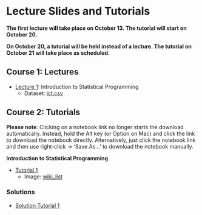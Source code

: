 # Lecture Slides and Tutorials

**The first lecture will take place on October 13. The tutorial will start on October 20.**

**On October 20, a tutorial will be held instead of a lecture. The tutorial on October 21 will take place as scheduled.**

## Course 1: Lectures

* [Lecture 1](./lecture/l1/Lecture_1.html): Introduction to Statistical Programming
    - Dataset: [ict.csv](./data/ict.csv)


## Course 2: Tutorials

**Please note**: Clicking on a notebook link no longer starts the download automatically. Instead, hold the Alt key (or Option on Mac) and click the link to download the notebook directly. Alternatively, just click the notebook link and then use right-click -> ‘Save As…’ to download the notebook manually.

**Introduction to Statistical Programming**
* [Tutorial 1](./tutorial/tutorial-1/tutorial_1.ipynb)
    - Image: [wiki_list](./tutorial/tutorial-1/wiki_list.png)

### Solutions 
* [Solution Tutorial 1](./tutorial/tutorial-1/tutorial_1_solutions.ipynb)